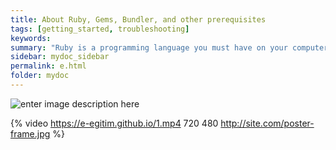 ```yaml
---
title: About Ruby, Gems, Bundler, and other prerequisites
tags: [getting_started, troubleshooting]
keywords:
summary: "Ruby is a programming language you must have on your computer in order to build Jekyll locally. Ruby has various gems (or plugins) that provide various functionality. Each Jekyll project usually requires certain gems."
sidebar: mydoc_sidebar
permalink: e.html
folder: mydoc
---
```


![enter image description here](http://ilkokuma.egitimhane.com/wp-content/gif/esesi.gif)


 {% video https://e-egitim.github.io/1.mp4 720 480 http://site.com/poster-frame.jpg %}


